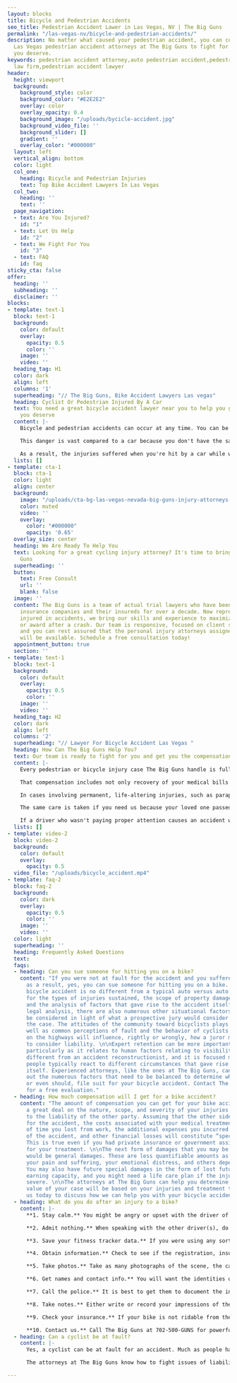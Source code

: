 ```yaml
---
layout: blocks
title: Bicycle and Pedestrian Accidents
seo_title: Pedestrian Accident Lawer in Las Vegas, NV | The Big Guns
permalink: "/las-vegas-nv/bicycle-and-pedestrian-accidents/"
description: No matter what caused your pedestrian accident, you can count on the
  Las Vegas pedestrian accident attorneys at The Big Guns to fight for the compensation
  you deserve.
keywords: pedestrian accident attorney,auto pedestrian accident,pedestrian accident
  law firm,pedestrian accident lawyer
header:
  height: viewport
  background:
    background_style: color
    background_color: "#E2E2E2"
    overlay: color
    overlay_opacity: 0.4
    background_image: "/uploads/bycicle-accident.jpg"
    background_video_file: ''
    background_slider: []
    gradient: ''
    overlay_color: "#000000"
  layout: left
  vertical_align: bottom
  color: light
  col_one:
    heading: Bicycle and Pedestrian Injuries
    text: Top Bike Accident Lawyers In Las Vegas
  col_two:
    heading: ''
    text: ''
  page_navigation:
  - text: Are You Injured?
    id: "1"
  - text: Let Us Help
    id: "2"
  - text: We Fight For You
    id: "3"
  - text: FAQ
    id: faq
sticky_cta: false
offer:
  heading: ''
  subheading: ''
  disclaimer: ''
blocks:
- template: text-1
  block: text-1
  background:
    color: default
    overlay:
      opacity: 0.5
      color: ''
    image: ''
    video: ''
  heading_tag: H1
  color: dark
  align: left
  columns: '1'
  superheading: "// The Big Guns, Bike Accident Lawyers Las vegas"
  heading: Cyclist Or Pedestrian Injured By A Car
  text: You need a great bicycle accident lawyer near you to help you get the compensation
    you deserve
  content: |-
    Bicycle and pedestrian accidents can occur at any time. You can be crossing the street to catch a bus, trying to maneuver your way through a traffic jam, or simply minding your own business in the bike lane of a busy road. All it takes is one distracted person, in a hurry, or not paying enough attention to make sure their path is clear before they hit you with that big metal box they're driving.

    This danger is vast compared to a car because you don't have the same protective cage around you, and you're smaller and harder to see. Let's face it – distracted drivers are an increasing problem on the road these days, and practically every interaction with a car is nerve-wracking. As a pedestrian, you don't wear protective gear, and even a world-class bicycle helmet can only do so much when your life is forever changed by an accident.

    As a result, the injuries suffered when you're hit by a car while walking or riding a bike are more severe – even catastrophic – when compared to those from an automobile accident. Anyone hit by a car knows they were lucky if they escaped with only bruises and road rash. Many suffer broken bones, dislocated joints, or spinal and head injuries. These injuries can lead to months or years of pain that require extensive rehab, injections, or surgery. Even after all this, the pain often never seems to go away entirely. Some injuries can result in paralysis and even death, leaving your loved ones without the companionship and support they need from you. If you have experienced a personal injury bicycle accident, you need The Big Guns. Call us for a free no-obligation consultation.
  lists: []
- template: cta-1
  block: cta-1
  color: light
  align: center
  background:
    image: "/uploads/cta-bg-las-vegas-nevada-big-guns-injury-attorneys-we-care.jpg"
    color: muted
    video: ''
    overlay:
      color: "#000000"
      opacity: '0.65'
  overlay_size: center
  heading: We Are Ready To Help You
  text: Looking for a great cycling injury attorney? It's time to bring out The Big
    Guns
  superheading: ''
  button:
    text: Free Consult
    url: ''
    blank: false
  image: ''
  content: The Big Guns is a team of actual trial lawyers who have been representing
    insurance companies and their insureds for over a decade. Now representing people
    injured in accidents, we bring our skills and experience to maximize your settlement
    or award after a crash. Our team is responsive, focused on client satisfaction,
    and you can rest assured that the personal injury attorneys assigned to your case
    will be available. Schedule a free consultation today!
  appointment_button: true
  section: ''
- template: text-1
  block: text-1
  background:
    color: default
    overlay:
      opacity: 0.5
      color: ''
    image: ''
    video: ''
  heading_tag: H2
  color: dark
  align: left
  columns: '2'
  superheading: "// Lawyer For Bicycle Accident Las Vegas "
  heading: How Can The Big Guns Help You?
  text: Our team is ready to fight for you and get you the compensation you deserve
  content: |-
    Every pedestrian or bicycle injury case The Big Guns handle is fully prepared so that the present and future needs of the injured are considered medically and financially. From the beginning, we fully assess each case and consult as needed with medical experts chosen for their ability to analyze and persuasively document their findings with respect to liability and damages that will arise in your case. We consult recognized experts tailored to each case, including healthcare, medicine, life care planning, and economics to maximize your compensation.

    That compensation includes not only recovery of your medical bills for necessary treatment, but also for your pain and suffering and lost wages. "Pain and suffering" is more than just physical pain and also includes impacts on your daily activities, such as sports, hobbies, physical activities, and social life. In certain circumstances, your spouse or other loved ones can also receive compensation because you cannot be there for them in the way they deserve.

    In cases involving permanent, life-altering injuries, such as paraplegia (lower-limb paralysis) or quadriplegia (full paralysis), from a spinal injury, The Big Guns utilize established healthcare cost data that lists known fees associated with current and future nursing care and other medical care, including the cost of wheelchairs, medical equipment, and necessary changes to your home or vehicle. A physiatrist, a physical rehabilitative expert, works with a life care planner to identify and address your physical, medical, and day-to-day needs and prepare individualized plans to help you achieve a level of future independence and a meaningful quality of life. The Big Guns frequently retain an economist to analyze and quantify the loss of income, earning capacity, and loss of enjoyment of life. The economist also analyzes medical costs associated with the life care plan and prepares a report that accounts for rising medical costs, interest, and inflation. This prepares one of our experienced trial attorneys to present all of the damage issues to you and the jury in clear and understandable terms.

    The same care is taken if you need us because your loved one passed away from the negligence of another while walking or riding a bicycle. We will work with you to translate the unbearable pain you're feeling from this loss into words a jury can empathize with. There is nothing that can bring your loved one back, but you should not have to live the rest of your life without the financial support they should have been there to give you.

    If a driver who wasn't paying proper attention causes an accident with you or a loved one, put The Big Guns in your arsenal and get the money you deserve. Remember, you will not pay anything until you are signing a check from the other side.
  lists: []
- template: video-2
  block: video-2
  background:
    color: default
    overlay:
      opacity: 0.5
  video_file: "/uploads/bicycle_accident.mp4"
- template: faq-2
  block: faq-2
  background:
    color: dark
    overlay:
      opacity: 0.5
      color: ''
    image: ''
    video: ''
  color: light
  superheading: ''
  heading: Frequently Asked Questions
  text: 
  faqs:
  - heading: Can you sue someone for hitting you on a bike?
    content: "If you were not at fault for the accident and you suffered injuries
      as a result, yes, you can sue someone for hitting you on a bike. An auto versus
      bicycle accident is no different from a typical auto versus auto accident save
      for the types of injuries sustained, the scope of property damage incurred,
      and the analysis of factors that gave rise to the accident itself. Beyond the
      legal analysis, there are also numerous other situational factors that should
      be considered in light of what a prospective jury would consider when hearing
      the case. The attitudes of the community toward bicyclists plays a role, as
      well as common perceptions of fault and the behavior of cyclists and motorists
      on the highways will influence, rightly or wrongly, how a juror may be predisposed
      to consider liability. \n\nExpert retention can be more important than usual,
      particularly as it relates to human factors relating to visibility. This is
      different from an accident reconstructionist, and it is focused more on how
      people typically react to different circumstances that gave rise to the accident
      itself. Experienced attorneys, like the ones at The Big Guns, can help figure
      out the numerous factors that need to be balanced to determine whether you can,
      or even should, file suit for your bicycle accident. Contact The Big Guns today
      for a free evaluation."
  - heading: How much compensation will I get for a bike accident?
    content: "The amount of compensation you can get for your bike accident depends
      a great deal on the nature, scope, and severity of your injuries in relation
      to the liability of the other party. Assuming that the other side is at fault
      for the accident, the costs associated with your medical treatment, the amount
      of time you lost from work, the additional expenses you incurred as a result
      of the accident, and other financial losses will constitute “special damages.”
      This is true even if you had private insurance or government assistance in paying
      for your treatment. \n\nThe next form of damages that you may be able to collect
      would be general damages. These are less quantifiable amounts as they pay for
      your pain and suffering, your emotional distress, and others depending on circumstances.
      You may also have future special damages in the form of lost future wages or
      earning capacity, and you might need a life care plan if the injuries are particularly
      severe. \n\nThe attorneys at The Big Guns can help you determine what the likely
      value of your case will be based on your injuries and treatment to date. Contact
      us today to discuss how we can help you with your bicycle accident."
  - heading: What do you do after an injury to a bike?
    content: |-
      **1. Stay calm.** You might be angry or upset with the driver of the auto that hit your bicycle, but do not lose your cool.

      **2. Admit nothing.** When speaking with the other driver(s), do not admit fault and do not make any statements about whether you are injured. People are often filled with adrenaline after an accident, and pain from the encounter may only set in hours after the event. Let the other side talk, and later take note of what they said.

      **3. Save your fitness tracker data.** If you were using any sort of fitness tracker that also included mapping and other telemetry from your cycling, save the data immediately. This can help to reconstruct speed, direction, and possibly even the exact time and place of impact from the accident later.

      **4. Obtain information.** Check to see if the registration, insurance, and names all match from the motorists’ information. If not, ask for clarification as to relationships.

      **5. Take photos.** Take as many photographs of the scene, the car(s), your bicycle, and any nearby landmarks before any of them are moved. If the car had to be moved to allow you to get out, that is obviously a priority. Just take the photos where possible, or call a family member or friend to the scene to take the pictures for you. Save them to a location off of your phone after the accident so that they will not be lost, such as with Dropbox, OneDrive, Box, or iCloud. Be sure to get photos of the license plate, any debris on the ground from the accident, and pictures of all of the involved vehicles together in the same picture to show them relative to each other.

      **6. Get names and contact info.** You will want the identities of any witnesses at the scene, including contact information. Also, be sure to note how many people were in each car.

      **7. Call the police.** It is best to get them to document the incident where possible. Sometimes they will not respond to accident calls. If this happens, be sure to later turn in a report to the responsible police department with the information you need.

      **8. Take notes.** Either write or record your impressions of the incident, including your observations regarding the other driver’s sobriety, their use of a phone, the facts as you recall them, and the like. This will help you later in remembering the details of what happened. A voice recorder or a note program on your smartphone, like Google Keep, Microsoft OneNote, Evernote, and others can help if you brought it on your ride.

      **9. Check your insurance.** If your bike is not ridable from the scene, check your insurance policy to see if you have roadside assistance available.

      **10. Contact us.** Call The Big Guns at 702-500-GUNS for powerful, aggressive representation for your bicycle accident.
  - heading: Can a cyclist be at fault?
    content: |-
      Yes, a cyclist can be at fault for an accident. Much as people have mistaken notions that pedestrians always have the right of way, bicyclists are not exempt from following traffic laws and common sense when riding their bicycles along with motor vehicle traffic. Nevada law follows a “modified comparative negligence” standard, which means that a party more than fifty percent at fault for an accident cannot recover damages for the same. When determining the percentage of liability is a close call, you can be sure that the other driver’s liability insurance company (or your own, if you made a claim for uninsured motorist liability from the accident) will do its best to present evidence to make it appear that you were more at fault.

      The attorneys at The Big Guns know how to fight issues of liability in bicycle accidents, having done so many times over the decades. Though the facts of each case are unique, there are common patterns of attack that good quality defense counsel and insurers will employ to mitigate their own exposure to loss. We know them because we have used them, time and again. And we know how to defeat them. Contact us today for a free consultation.

---
```

